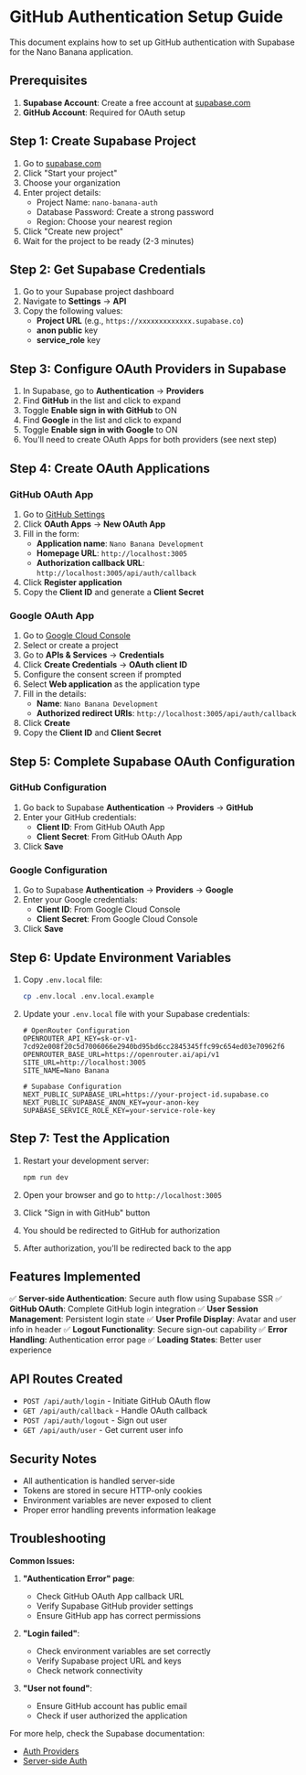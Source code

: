 # GitHub Authentication Setup Guide

This document explains how to set up GitHub authentication with Supabase for the Nano Banana application.

## Prerequisites

1. **Supabase Account**: Create a free account at [supabase.com](https://supabase.com)
2. **GitHub Account**: Required for OAuth setup

## Step 1: Create Supabase Project

1. Go to [supabase.com](https://supabase.com)
2. Click "Start your project"
3. Choose your organization
4. Enter project details:
   - Project Name: `nano-banana-auth`
   - Database Password: Create a strong password
   - Region: Choose your nearest region
5. Click "Create new project"
6. Wait for the project to be ready (2-3 minutes)

## Step 2: Get Supabase Credentials

1. Go to your Supabase project dashboard
2. Navigate to **Settings** → **API**
3. Copy the following values:
   - **Project URL** (e.g., `https://xxxxxxxxxxxxx.supabase.co`)
   - **anon public** key
   - **service_role** key

## Step 3: Configure OAuth Providers in Supabase

1. In Supabase, go to **Authentication** → **Providers**
2. Find **GitHub** in the list and click to expand
3. Toggle **Enable sign in with GitHub** to ON
4. Find **Google** in the list and click to expand
5. Toggle **Enable sign in with Google** to ON
6. You'll need to create OAuth Apps for both providers (see next step)

## Step 4: Create OAuth Applications

### GitHub OAuth App
1. Go to [GitHub Settings](https://github.com/settings/developers)
2. Click **OAuth Apps** → **New OAuth App**
3. Fill in the form:
   - **Application name**: `Nano Banana Development`
   - **Homepage URL**: `http://localhost:3005`
   - **Authorization callback URL**: `http://localhost:3005/api/auth/callback`
4. Click **Register application**
5. Copy the **Client ID** and generate a **Client Secret**

### Google OAuth App
1. Go to [Google Cloud Console](https://console.cloud.google.com/)
2. Select or create a project
3. Go to **APIs & Services** → **Credentials**
4. Click **Create Credentials** → **OAuth client ID**
5. Configure the consent screen if prompted
6. Select **Web application** as the application type
7. Fill in the details:
   - **Name**: `Nano Banana Development`
   - **Authorized redirect URIs**: `http://localhost:3005/api/auth/callback`
8. Click **Create**
9. Copy the **Client ID** and **Client Secret**

## Step 5: Complete Supabase OAuth Configuration

### GitHub Configuration
1. Go back to Supabase **Authentication** → **Providers** → **GitHub**
2. Enter your GitHub credentials:
   - **Client ID**: From GitHub OAuth App
   - **Client Secret**: From GitHub OAuth App
3. Click **Save**

### Google Configuration
1. Go to Supabase **Authentication** → **Providers** → **Google**
2. Enter your Google credentials:
   - **Client ID**: From Google Cloud Console
   - **Client Secret**: From Google Cloud Console
3. Click **Save**

## Step 6: Update Environment Variables

1. Copy `.env.local` file:
   ```bash
   cp .env.local .env.local.example
   ```

2. Update your `.env.local` file with your Supabase credentials:
   ```env
   # OpenRouter Configuration
   OPENROUTER_API_KEY=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
   OPENROUTER_BASE_URL=https://openrouter.ai/api/v1
   SITE_URL=http://localhost:3005
   SITE_NAME=Nano Banana

   # Supabase Configuration
   NEXT_PUBLIC_SUPABASE_URL=https://your-project-id.supabase.co
   NEXT_PUBLIC_SUPABASE_ANON_KEY=your-anon-key
   SUPABASE_SERVICE_ROLE_KEY=your-service-role-key
   ```

## Step 7: Test the Application

1. Restart your development server:
   ```bash
   npm run dev
   ```

2. Open your browser and go to `http://localhost:3005`

3. Click "Sign in with GitHub" button

4. You should be redirected to GitHub for authorization

5. After authorization, you'll be redirected back to the app

## Features Implemented

✅ **Server-side Authentication**: Secure auth flow using Supabase SSR
✅ **GitHub OAuth**: Complete GitHub login integration
✅ **User Session Management**: Persistent login state
✅ **User Profile Display**: Avatar and user info in header
✅ **Logout Functionality**: Secure sign-out capability
✅ **Error Handling**: Authentication error page
✅ **Loading States**: Better user experience

## API Routes Created

- `POST /api/auth/login` - Initiate GitHub OAuth flow
- `GET /api/auth/callback` - Handle OAuth callback
- `POST /api/auth/logout` - Sign out user
- `GET /api/auth/user` - Get current user info

## Security Notes

- All authentication is handled server-side
- Tokens are stored in secure HTTP-only cookies
- Environment variables are never exposed to client
- Proper error handling prevents information leakage

## Troubleshooting

**Common Issues:**

1. **"Authentication Error" page**:
   - Check GitHub OAuth App callback URL
   - Verify Supabase GitHub provider settings
   - Ensure GitHub app has correct permissions

2. **"Login failed"**:
   - Check environment variables are set correctly
   - Verify Supabase project URL and keys
   - Check network connectivity

3. **"User not found"**:
   - Ensure GitHub account has public email
   - Check if user authorized the application

For more help, check the Supabase documentation:
- [Auth Providers](https://supabase.com/docs/guides/auth/social-login/auth-github)
- [Server-side Auth](https://supabase.com/docs/guides/auth/server-side/creating-a-client)